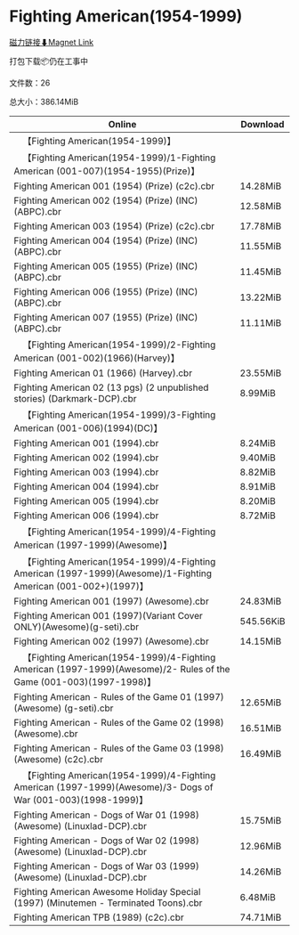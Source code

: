 # Fighting American(1954-1999)

[磁力链接⬇Magnet Link](magnet:?xt=urn:btih:dcfa54f3ac3e8ed721d7b60c02e74887568da649&dn=Fighting%20American%281954-1999%29)

打包下载📦仍在工事中

文件数：26

总大小：386.14MiB

Online | Download
--- | ---
&emsp;【Fighting American(1954-1999)】 | 
&emsp;【Fighting American(1954-1999)/1-Fighting American (001-007)(1954-1955)(Prize)】 | 
Fighting American 001 (1954) (Prize) (c2c).cbr | 14.28MiB
Fighting American 002 (1954) (Prize) (INC) (ABPC).cbr | 12.58MiB
Fighting American 003 (1954) (Prize) (c2c).cbr | 17.78MiB
Fighting American 004 (1954) (Prize) (INC) (ABPC).cbr | 11.55MiB
Fighting American 005 (1955) (Prize) (INC) (ABPC).cbr | 11.45MiB
Fighting American 006 (1955) (Prize) (INC) (ABPC).cbr | 13.22MiB
Fighting American 007 (1955) (Prize) (INC) (ABPC).cbr | 11.11MiB
&emsp;【Fighting American(1954-1999)/2-Fighting American (001-002)(1966)(Harvey)】 | 
Fighting American 01 (1966) (Harvey).cbr | 23.55MiB
Fighting American 02 (13 pgs) (2 unpublished stories) (Darkmark-DCP).cbr | 8.99MiB
&emsp;【Fighting American(1954-1999)/3-Fighting American (001-006)(1994)(DC)】 | 
Fighting American 001 (1994).cbr | 8.24MiB
Fighting American 002 (1994).cbr | 9.40MiB
Fighting American 003 (1994).cbr | 8.82MiB
Fighting American 004 (1994).cbr | 8.91MiB
Fighting American 005 (1994).cbr | 8.20MiB
Fighting American 006 (1994).cbr | 8.72MiB
&emsp;【Fighting American(1954-1999)/4-Fighting American (1997-1999)(Awesome)】 | 
&emsp;【Fighting American(1954-1999)/4-Fighting American (1997-1999)(Awesome)/1-Fighting American (001-002+)(1997)】 | 
Fighting American 001 (1997) (Awesome).cbr | 24.83MiB
Fighting American 001 (1997)(Variant Cover ONLY)(Awesome)(g-seti).cbr | 545.56KiB
Fighting American 002 (1997) (Awesome).cbr | 14.15MiB
&emsp;【Fighting American(1954-1999)/4-Fighting American (1997-1999)(Awesome)/2- Rules of the Game (001-003)(1997-1998)】 | 
Fighting American - Rules of the Game 01 (1997) (Awesome) (g-seti).cbr | 12.65MiB
Fighting American - Rules of the Game 02 (1998) (Awesome).cbr | 16.51MiB
Fighting American - Rules of the Game 03 (1998) (Awesome) (c2c).cbr | 16.49MiB
&emsp;【Fighting American(1954-1999)/4-Fighting American (1997-1999)(Awesome)/3- Dogs of War (001-003)(1998-1999)】 | 
Fighting American - Dogs of War 01 (1998) (Awesome) (Linuxlad-DCP).cbr | 15.75MiB
Fighting American - Dogs of War 02 (1998) (Awesome) (Linuxlad-DCP).cbr | 12.96MiB
Fighting American - Dogs of War 03 (1999) (Awesome) (Linuxlad-DCP).cbr | 14.26MiB
Fighting American Awesome Holiday Special (1997) (Minutemen - Terminated Toons).cbr | 6.48MiB
Fighting American TPB (1989) (c2c).cbr | 74.71MiB
